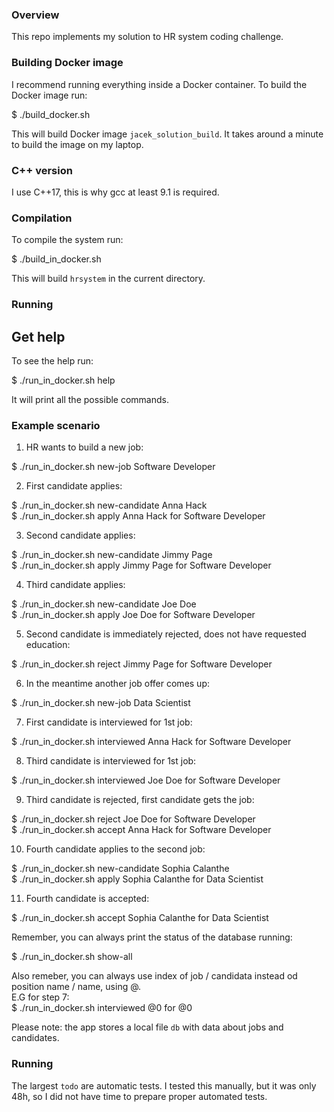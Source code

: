 
### Overview
This repo implements my solution to HR system coding challenge.


### Building Docker image
I recommend running everything inside a Docker container.
To build the Docker image run:

$ ./build_docker.sh

This will build Docker image `jacek_solution_build`.
It takes around a minute to build the image on my laptop.

### C++ version
I use C++17, this is why gcc at least 9.1 is required.


### Compilation
To compile the system run:

$ ./build_in_docker.sh

This will build `hrsystem` in the current directory.


### Running

Get help
------------------------
To see the help run:

$ ./run_in_docker.sh help

It will print all the possible commands.


### Example scenario

1. HR wants to build a new job: <br />

$ ./run_in_docker.sh new-job Software Developer <br />

2. First candidate applies: <br />

$ ./run_in_docker.sh new-candidate Anna Hack <br />
$ ./run_in_docker.sh apply Anna Hack for Software Developer <br />

3. Second candidate applies: <br />

$ ./run_in_docker.sh new-candidate Jimmy Page <br />
$ ./run_in_docker.sh apply Jimmy Page for Software Developer <br />

4. Third candidate applies: <br />

$ ./run_in_docker.sh new-candidate Joe Doe <br />
$ ./run_in_docker.sh apply Joe Doe for Software Developer <br />

5. Second candidate is immediately rejected, does not have requested education: <br />

$ ./run_in_docker.sh reject Jimmy Page for Software Developer <br />

6. In the meantime another job offer comes up: <br />

$ ./run_in_docker.sh new-job Data Scientist <br />

7. First candidate is interviewed for 1st job: <br />

$ ./run_in_docker.sh interviewed Anna Hack for Software Developer <br />

8. Third candidate is interviewed for 1st job: <br />

$ ./run_in_docker.sh interviewed Joe Doe for Software Developer <br />

9. Third candidate is rejected, first candidate gets the job: <br />

$ ./run_in_docker.sh reject Joe Doe for Software Developer <br />
$ ./run_in_docker.sh accept Anna Hack for Software Developer <br />

10. Fourth candidate applies to the second job: <br />

$ ./run_in_docker.sh new-candidate Sophia Calanthe <br />
$ ./run_in_docker.sh apply Sophia Calanthe for Data Scientist <br />

11. Fourth candidate is accepted: <br />

$ ./run_in_docker.sh accept Sophia Calanthe for Data Scientist <br />

Remember, you can always print the status of the database running: <br />

$ ./run_in_docker.sh show-all <br />

Also remeber, you can always use index of job / candidata instead od position name / name, using @. <br />
E.G for step 7: <br />
$ ./run_in_docker.sh interviewed @0 for @0 <br />


Please note: the app stores a local file `db` with data about jobs and candidates.


### Running
The largest `todo` are automatic tests.
I tested this manually, but it was only 48h, so I did not have time to prepare proper automated tests.

